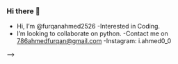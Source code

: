 ### Hi there 👋

<!--
**furqanahmed2526/furqanahmed2526** is a ✨ _special_ ✨ repository because its `README.md` (this file) appears on your GitHub profile.

Here are some ideas to get you started:

-->

- Hi, I’m @furqanahmed2526 
-Interested in Coding. 
- I’m looking to collaborate on python.
-Contact me on 786ahmedfurqan@gmail.com 
-Instagram: i.ahmed0_0

-->
